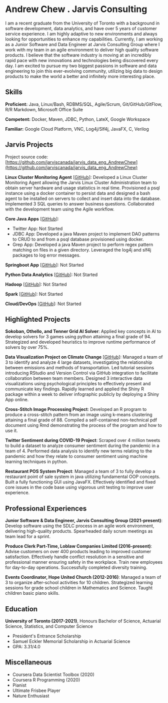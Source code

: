# Andrew Chew . Jarvis Consulting

I am a recent graduate from the University of Toronto with a background in software development, data analytics, and have over 5 years of customer service experience. I am highly adaptive to new environments and always looking for opportunities to enhance my capabilities. Currently, I am working as a Junior Software and Data Engineer at Jarvis Consulting Group where I work with my team in an agile environment to deliver high quality software products. I believe that the software industry is moving at an incredibly rapid pace with new innovations and technologies being discovered every day. I am excited to pursue my two biggest passions in software and data engineering to join this ever-evolving community, utilizing big data to design products to make the world a better and infinitely more interesting place.

## Skills

**Proficient:** Java, Linux/Bash, RDBMS/SQL, Agile/Scrum, Git/GitHub/GitFlow, R/R Markdown, Microsoft Office Suite

**Competent:** Docker, Maven, JDBC, Python, LateX, Google Workspace

**Familiar:** Google Cloud Platform, VNC, Log4j/Slf4j, JavaFX, C, Verilog

## Jarvis Projects

Project source code: [https://github.com/jarviscanada/jarvis_data_eng_AndrewChew](https://github.com/jarviscanada/jarvis_data_eng_AndrewChew)


**Linux Cluster Monitoring Agent** [[GitHub](https://github.com/jarviscanada/jarvis_data_eng_AndrewChew/tree/master/linux_sql)]: Developed a Linux Cluster Monitoring Agent allowing the Jarvis Linux Cluster Administration team to obtain server hardware and usage statistics in real time. Provisioned a psql instance using a docker container to persist data and designed a bash agent to be installed on servers to collect and insert data into the database. Implemented 3 SQL queries to answer business questions. Collaborated with the development team using the Agile workflow.

**Core Java Apps** [[GitHub](https://github.com/jarviscanada/jarvis_data_eng_AndrewChew/tree/master/core_java)]:
      
  - Twitter App: Not Started
  - JDBC App: Developed a java Maven project to implement DAO patterns to CRUD to and from a psql database provisioned using docker.
  - Grep App: Developed a java Maven project to perform regex pattern matching on files in a given directory. Leveraged the log4j and slf4j packages to log error messages.

**Springboot App** [[GitHub](https://github.com/jarviscanada/jarvis_data_eng_AndrewChew/tree/master/springboot)]: Not Started

**Python Data Analytics** [[GitHub](https://github.com/jarviscanada/jarvis_data_eng_AndrewChew/tree/master/python_data_anlytics)]: Not Started

**Hadoop** [[GitHub](https://github.com/jarviscanada/jarvis_data_eng_AndrewChew/tree/master/hadoop)]: Not Started

**Spark** [[GitHub](https://github.com/jarviscanada/jarvis_data_eng_AndrewChew/tree/master/spark)]: Not Started

**Cloud/DevOps** [[GitHub](https://github.com/jarviscanada/jarvis_data_eng_AndrewChew/tree/master/cloud_devops)]: Not Started


## Highlighted Projects
**Sokoban, Othello, and Tenner Grid AI Solver**: Applied key concepts in AI to develop solvers for 3 games using python attaining a final grade of 94. Strategized and developed heuristics to improve runtime performance of solvers by over 75%.

**Data Visualization Project on Climate Change** [[GitHub](https://github.com/Andrew-Chew/STA313W21-Project)]: Managed a team of 3 to identify and analyze 4 large datasets, investigating the relationship between emissions and methods of transportation. Led tutorial sessions introducing RStudio and Version Control via GitHub integration to facilitate collaboration between team members. Designed 3 interactive data visualizations using psychological principles to effectively present and communicate key findings. Rapidly learned and applied the Shiny R package within a week to deliver infographic publicly by deploying a Shiny App online.

**Cross-Stitch Image Processing Project**: Developed an R program to produce a cross-stitch pattern from an image using k-means clustering attaining a final grade of 88. Compiled a self-contained non-technical pdf document using Rmd demonstrating the process of the program and how to use it.

**Twitter Sentiment during COVID-19 Project**: Scraped over 4 million tweets to build a dataset to analyze consumer sentiment during the pandemic in a team of 4. Performed data analysis to identify new terms relating to the pandemic and how they relate to consumer sentiment using machine learning techniques in python.

**Restaurant POS System Project**: Managed a team of 3 to fully develop a restaurant point of sale system in java utilizing fundamental OOP concepts. Built a fully functioning GUI using JavaFX. Effectively identified and fixed core issues in the code base using vigorous unit testing to improve user experience.


## Professional Experiences

**Junior Software & Data Engineer, Jarvis Consulting Group (2021-present)**: Develop software using the SDLC process in an agile work environment, delivering high-quality products. Spearheaded daily scrum meetings as team lead for a sprint.

**Produce Clerk Part-Time, Loblaw Companies Limited (2016-present)**: Advise customers on over 400 products leading to improved customer satisfaction. Effectively handle conflict resolution in a sensitive and professional manner ensuring safety in the workplace. Train new employees for day-to-day operations. Successfully completed diversity training.

**Events Coordinator, Hope United Church (2012-2016)**: Managed a team of 3 to organize after-school activities for 10 children. Strategized learning sessions for grade school children in Mathematics and Science. Taught children basic piano skills.


## Education
**University of Toronto (2017-2021)**, Honours Bachelor of Science, Actuarial Science, Statistics, and Computer Science
- President's Entrance Scholarship
- Samuel Eckler Memorial Scholarship in Actuarial Science
- GPA: 3.31/4.0


## Miscellaneous
- Coursera Data Scientist Toolbox (2020)
- Coursera R Programming (2020)
- Pianist
- Ultimate Frisbee Player
- Nature Enthusiast